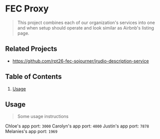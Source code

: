 # FEC Proxy

> This project combines each of our organization's services into one and when setup should operate and look similar as Airbnb's listing page.

## Related Projects

  - https://github.com/rpt26-fec-sojourner/jrudio-description-service

## Table of Contents

1. [Usage](#Usage)

## Usage

> Some usage instructions

Chloe's app port: `3000`
Carolyn's app port: `4000`
Justin's app port: `7878`
Melanies's app port: `1969`
